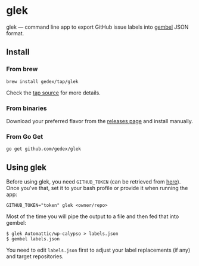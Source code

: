 glek
====

glek &mdash; command line app to export GitHub issue labels into [gembel](https://github.com/gedex/gembel)
JSON format.

## Install

### From brew

```
brew install gedex/tap/glek
```

Check the [tap source](https://github.com/gedex/homebrew-tap) for more details.

### From binaries

Download your preferred flavor from the [releases page](https://github.com/gedex/glek/releases/latest) and install manually.

### From Go Get

```
go get github.com/gedex/glek
```

## Using glek

Before using glek, you need `GITHUB_TOKEN` (can be retrieved from [here](https://github.com/settings/tokens)).
Once you've that, set it to your bash profile or provide it when running the app:

```
GITHUB_TOKEN="token" glek <owner/repo>
```

Most of the time you will pipe the output to a file and then fed that into gembel:

```
$ glek Automattic/wp-calypso > labels.json
$ gembel labels.json
```

You need to edit `labels.json` first to adjust your label replacements (if any) and
target repositories.
